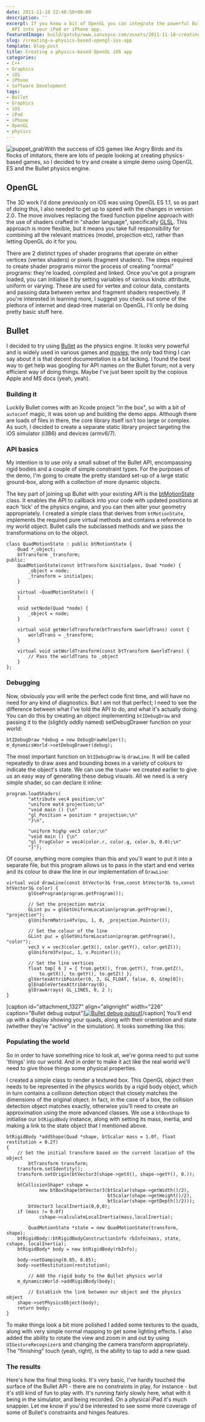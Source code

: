 ```yaml
---
date: 2011-11-18 22:40:50+00:00
description: ''
excerpt: If you know a bit of OpenGL you can integrate the powerful Bullet physics
  API into your iPad or iPhone app.
featuredImage: build/gatsby/www.ianvoyce.com/assets/2011-11-18-creating-a-physics-based-opengl-ios-app_puppet_grab.png
slug: /creating-a-physics-based-opengl-ios-app
template: blog-post
title: Creating a physics-based OpenGL iOS app
categories:
- C++
- Graphics
- iOS
- iPhone
- Software Development
tags:
- Bullet
- Graphics
- iOS
- iPad
- iPhone
- OpenGL
- physics
---
```


![puppet_grab](build/gatsby/www.ianvoyce.com/assets/2011-11-18-creating-a-physics-based-opengl-ios-app_puppet_grab.png)With the success of iOS games like Angry Birds and its flocks of imitators, there are lots of people looking at creating physics-based games, so I decided to try and create a simple demo using OpenGL ES and the Bullet physics engine.
<!-- more -->


## OpenGL


The 3D work I'd done previously on iOS was using OpenGL ES 1.1, so as part of doing this, I also needed to get up to speed with the changes in version 2.0. The move involves replacing the fixed function pipeline approach with the use of shaders crafted in "shader language", specifically [GLSL](http://www.opengl.org/documentation/glsl/). This approach is more flexible, but it means you take full responsibility for combining all the relevant matrices (model, projection etc), rather than letting OpenGL do it for you.

There are 2 distinct types of shader programs that operate on either vertices (vertex shaders) or pixels (fragment shaders). The steps required to create shader programs mirror the process of creating "normal" programs: they're loaded, compiled and linked. Once you've got a program loaded, you can initialise it by setting variables of various kinds: attribute, uniform or varying. These are used for vertex and colour data, constants and passing data between vertex and fragment shaders respectively. If you're interested in learning more, I suggest you check out some of the plethora of internet and dead-tree material on OpenGL. I'll only be doing pretty basic stuff here.   



## Bullet


I decided to try using [Bullet](http://bulletphysics.org/wordpress/) as the physics engine. It looks very powerful and is widely used in various games and [movies](http://bulletphysics.org/wordpress/?p=241); the only bad thing I can say about it is that decent documentation is a bit lacking. I found the best way to get help was googling for API names on the Bullet forum; not a very efficient way of doing things. Maybe I've just been spoilt by the copious Apple and MS docs (yeah, yeah). 


### Building it


Luckily Bullet comes with an Xcode project "in the box", so with a bit of `autoconf` magic, it was soon up and building the demo apps. Although there are loads of files in there, the core library itself isn't too large or complex. As such, I decided to create a separate static library project targeting the iOS simulator (i386) and devices (armv6/7).


### API basics


My intention is to use only a small subset of the Bullet API, encompassing rigid bodies and a couple of simple constraint types. For the purposes of the demo, I'm going to create the pretty standard set-up of a large static ground-box, along with a collection of more dynamic objects.  

The key part of joining up Bullet with your existing API is the [btMotionState](http://www.bulletphysics.com/Bullet/BulletFull/classbtMotionState.html) class. It enables the API to callback into your code with updated positions at each 'tick' of the physics engine, and you can then alter your geometry appropriately. I created a simple class that derives from `btMotionState`, implements the required pure virtual methods and contains a reference to my world object. Bullet calls the subclassed methods and we pass the transformations on to the object.

    
    
    class QuadMotionState : public btMotionState {
        Quad *_object;
        btTransform _transform;
    public:
        QuadMotionState(const btTransform &initialpos, Quad *node) {
            _object = node;
            _transform = initialpos;
        }
    	
        virtual ~QuadMotionState() {
        }
    	
        void setNode(Quad *node) {
            _object = node;
        }
    	
        virtual void getWorldTransform(btTransform &worldTrans) const {
            worldTrans = _transform;
        }
    	
        virtual void setWorldTransform(const btTransform &worldTrans) {
            // Pass the worldTrans to _object
        }
    };
    
    





### Debugging


Now, obviously _you_ will write the perfect code first time, and will have no need for any kind of diagnostics. But I am not that perfect; I need to see the difference between what I've told the API to do, and what it's actually doing. You can do this by creating an object implementing `btIDebugDraw` and passing it to the (slightly oddly named) setDebugDrawer function on your world:

    
    
    btIDebugDraw *debug = new DebugDrawHelper();
    m_dynamicsWorld->setDebugDrawer(debug);
    



The most important function on `btIDebugDraw` is `drawLine`. It will be called repeatedly to draw axes and bounding boxes in a variety of colours to indicate the object's state. We can use the `Shader` we created earlier to give us an easy way of generating these debug visuals. All we need is a very simple shader, so can declare it inline:

    
    
    program.loadShaders(
    		"attribute vec4 position;\n"
    		"uniform mat4 projection;\n"
    		"void main () {\n"
    		"gl_Position = position * projection;\n"
    		"}\n", 
    							
    		"uniform highp vec3 color;\n"
    		"void main () {\n"
    		"gl_FragColor = vec4(color.r, color.g, color.b, 0.0);\n"
    		"}");
    


Of course, anything more complex than this and you'll want to put it into a separate file, but this program allows us to pass in the start and end vertex and its colour to draw the line in our implementation of `DrawLine`:

    
    
    virtual void drawLine(const btVector3& from,const btVector3& to,const btVector3& color) {
            glUseProgram(program.getProgram());
            
            // Set the projection matrix
            GLint pu = glGetUniformLocation(program.getProgram(), "projection");
            glUniformMatrix4fv(pu, 1, 0, _projection.Pointer());
            
            // Set the colour of the line
            GLint puc = glGetUniformLocation(program.getProgram(), "color");
            vec3 v = vec3(color.getX(), color.getY(), color.getZ());
            glUniform3fv(puc, 1, v.Pointer());
            
            // Set the line vertices
            float tmp[ 6 ] = { from.getX(), from.getY(), from.getZ(),
                to.getX(), to.getY(), to.getZ() };
            glVertexAttribPointer(0, 3, GL_FLOAT, false, 0, &tmp[0]);
            glEnableVertexAttribArray(0);
            glDrawArrays( GL_LINES, 0, 2 );
    }
    


[caption id="attachment_1327" align="alignright" width="226" caption="Bullet debug output"][![Bullet debug output](http://www.ianvoyce.com/wp-content/uploads/2010/09/physics_debug_screenshot-226x300.png)](http://www.ianvoyce.com/wp-content/uploads/2010/09/physics_debug_screenshot.png)[/caption] You'll end up with a display showing your quads, along with their orientation and state (whether they're "active" in the simulation). It looks something like this:
  



### Populating the world


So in order to have something nice to look at, we're gonna need to put some 'things' into our world. And in order to make it act like the real world we'll need to give those things some physical properties.

I created a simple class to render a textured box. This OpenGL object then needs to be represented in the physics worlds by a rigid body object, which in turn contains a collision detection object that closely matches the dimensions of the original object. In fact, in the case of a box, the collision detection object matches exactly, otherwise you'll need to create an approximation using the more advanced classes. We use a `btBoxShape` to initialise our `btRigidBody` instance, along with setting its mass, inertia, and making a link to the state object that I mentioned above.

    
    
    btRigidBody *addShape(Quad *shape, btScalar mass = 1.0f, float restitution = 0.2f)
    {
    	// Set the initial transform based on the current location of the object
            btTransform transform;
    	transform.setIdentity();
    	transform.setOrigin(btVector3(shape->getX(), shape->getY(), 0.));
    		
    	btCollisionShape* cshape = 
                new btBoxShape(btVector3(btScalar(shape->getWidth()/2),
                                         btScalar(shape->getHeight()/2),
                                         btScalar(shape->getDepth()/2)));
            btVector3 localInertia(0,0,0);
    	if (mass != 0.0f)
                cshape->calculateLocalInertia(mass,localInertia);
    		
            QuadMotionState *state = new QuadMotionState(transform, shape);
    	btRigidBody::btRigidBodyConstructionInfo rbInfo(mass, state, cshape, localInertia);
    	btRigidBody* body = new btRigidBody(rbInfo);
    		
    	body->setDamping(0.85, 0.85);
    	body->setRestitution(restitution);
    		
            // Add the rigid body to the Bullet physics world
    	m_dynamicsWorld->addRigidBody(body);
            
            // Establish the link between our object and the physics object
    	shape->setPhysicsObject(body);
    	return body;
    }
    


To make things look a bit more polished I added some textures to the quads, along with very simple normal mapping to get some lighting effects. I also added the ability to rotate the view and zoom in and out by using `UIGestureRecognizer`s and changing the camera transform appropriately. The "finishing" touch (yeah, right), is the ability to tap to add a new quad.


### The results


Here's how the final thing looks. It's very basic, I've hardly touched the surface of the Bullet API - there are no constraints in play, for instance - but it's still kind of fun to play with. It's running fairly slowly here, what with it being in the simulator, and being recorded. On a physical iPad it's much snappier.
Let me know if you'd be interested to see some more coverage of some of Bullet's constraints and hinges features.
